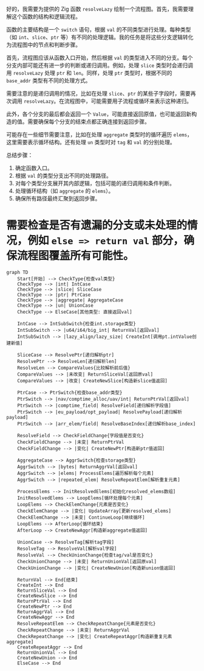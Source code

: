 好的，我需要为提供的 Zig 函数 `resolveLazy` 绘制一个流程图。首先，我需要理解这个函数的结构和逻辑流程。

函数的主要结构是一个 `switch` 语句，根据 `val` 的不同类型进行处理。每种类型（如 `int`、`slice`、`ptr` 等）有不同的处理逻辑。我的任务是将这些分支逻辑转化为流程图中的节点和判断步骤。

首先，流程图应该从函数入口开始，然后根据 `val` 的类型进入不同的分支。每个分支内部可能还有进一步的判断或递归调用。例如，处理 `slice` 类型时会递归调用 `resolveLazy` 处理 `ptr` 和 `len`。同样，处理 `ptr` 类型时，根据不同的 `base_addr` 类型有不同的处理方式。

需要注意的是递归调用的情况，比如在处理 `slice`、`ptr` 的某些子字段时，需要再次调用 `resolveLazy`。在流程图中，可能需要用子流程或循环来表示这种递归。

此外，各个分支的最后都会返回一个 `Value`，可能直接返回原值，也可能返回新构造的值。需要确保每个分支的结束点都正确连接到返回步骤。

可能存在一些细节需要注意，比如在处理 `aggregate` 类型时的循环遍历 `elems`，这里需要表示循环结构。还有处理 `un` 类型时对 `tag` 和 `val` 的分别处理。

总结步骤：
1. 确定函数入口。
2. 根据 `val` 的类型分支出不同的处理路径。
3. 对每个类型分支展开其内部逻辑，包括可能的递归调用和条件判断。
4. 处理循环结构（如 `aggregate` 的 `elems`）。
5. 确保所有路径最终汇聚到返回步骤。

需要检查是否有遗漏的分支或未处理的情况，例如 `else => return val` 部分，确保流程图覆盖所有可能性。
================================================
```mermaid
graph TD
    Start[开始] --> CheckType{检查val类型}
    CheckType --> |int| IntCase
    CheckType --> |slice| SliceCase
    CheckType --> |ptr| PtrCase
    CheckType --> |aggregate| AggregateCase
    CheckType --> |un| UnionCase
    CheckType --> ElseCase[其他类型: 直接返回val]

    IntCase --> IntSubSwitch{检查int.storage类型}
    IntSubSwitch --> |u64/i64/big_int| ReturnVal[返回val]
    IntSubSwitch --> |lazy_align/lazy_size| CreateInt[调用pt.intValue创建新值]

    SliceCase --> ResolvePtr[递归解析ptr]
    ResolvePtr --> ResolveLen[递归解析len]
    ResolveLen --> CompareValues{比较解析前后值}
    CompareValues --> |未改变| ReturnSliceVal[返回原val]
    CompareValues --> |改变| CreateNewSlice[构造新slice值返回]

    PtrCase --> PtrSwitch{检查base_addr类型}
    PtrSwitch --> |nav/comptime_alloc/uav/int| ReturnPtrVal[返回val]
    PtrSwitch --> |comptime_field| ResolveField[递归解析字段值]
    PtrSwitch --> |eu_payload/opt_payload| ResolvePayload[递归解析payload]
    PtrSwitch --> |arr_elem/field| ResolveBaseIndex[递归解析base_index]
    
    ResolveField --> CheckFieldChange{字段值是否变化}
    CheckFieldChange --> |未变| ReturnPtrVal
    CheckFieldChange --> |变化| CreateNewPtr[构造新ptr值返回]

    AggregateCase --> AggrSwitch{检查storage类型}
    AggrSwitch --> |bytes| ReturnAggrVal[返回val]
    AggrSwitch --> |elems| ProcessElems[遍历解析每个元素]
    AggrSwitch --> |repeated_elem| ResolveRepeatElem[解析重复元素]
    
    ProcessElems --> InitResolvedElems[初始化resolved_elems数组]
    InitResolvedElems --> LoopElems[循环处理每个元素]
    LoopElems --> CheckElemChange{元素是否变化}
    CheckElemChange --> |变化| UpdateArray[更新resolved_elems]
    CheckElemChange --> |未变| ContinueLoop[继续循环]
    LoopElems --> AfterLoop{循环结束}
    AfterLoop --> CreateNewAggr[构造新aggregate值返回]

    UnionCase --> ResolveTag[解析tag字段]
    ResolveTag --> ResolveVal[解析val字段]
    ResolveVal --> CheckUnionChange{检查tag/val是否变化}
    CheckUnionChange --> |未变| ReturnUnionVal[返回原val]
    CheckUnionChange --> |变化| CreateNewUnion[构造新union值返回]

    ReturnVal --> End[结束]
    CreateInt --> End
    ReturnSliceVal --> End
    CreateNewSlice --> End
    ReturnPtrVal --> End
    CreateNewPtr --> End
    ReturnAggrVal --> End
    CreateNewAggr --> End
    ResolveRepeatElem --> CheckRepeatChange{元素是否变化}
    CheckRepeatChange --> |未变| ReturnAggrVal
    CheckRepeatChange --> |变化| CreateRepeatAggr[构造新重复元素aggregate]
    CreateRepeatAggr --> End
    ReturnUnionVal --> End
    CreateNewUnion --> End
    ElseCase --> End
```